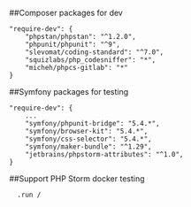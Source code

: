 ##Composer packages for dev
```
"require-dev": {
    "phpstan/phpstan": "^1.2.0",
    "phpunit/phpunit": "^9",
    "slevomat/coding-standard": "^7.0",
    "squizlabs/php_codesniffer": "*",
    "micheh/phpcs-gitlab": "*"
}
```

##Symfony packages for testing
```
"require-dev": {
    ...
    "symfony/phpunit-bridge": "5.4.*",
    "symfony/browser-kit": "5.4.*",
    "symfony/css-selector": "5.4.*",
    "symfony/maker-bundle": "^1.29",
    "jetbrains/phpstorm-attributes": "^1.0",
}
```


##Support PHP Storm docker testing
```
  .run / 
```
